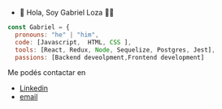 - 👋 Hola, Soy Gabriel Loza :technologist:


```js
const Gabriel = {
  pronouns: "he" | "him",
  code: [Javascript,  HTML, CSS ],
  tools: [React, Redux, Node, Sequelize, Postgres, Jest],
  passions: [Backend deveolpment,Frontend development]
```  

Me podés contactar en 
- [Linkedin](https://www.linkedin.com/in/gabrielhmloza/)
- [email](gabrielhmloza@gmail.com)
